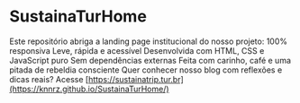 # SustainaTurHome
Este repositório abriga a landing page institucional do nosso projeto:  100% responsiva  Leve, rápida e acessível  Desenvolvida com HTML, CSS e JavaScript puro  Sem dependências externas  Feita com carinho, café e uma pitada de rebeldia consciente   Quer conhecer nosso blog com reflexões e dicas reais? Acesse [https://sustainatrip.tur.br](https://knnrz.github.io/SustainaTurHome/)
